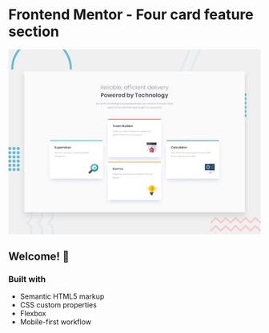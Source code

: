 # Frontend Mentor - Four card feature section

![Design preview for the Four card feature section coding challenge](./design/desktop-preview.jpg)

## Welcome! 👋

### Built with

- Semantic HTML5 markup
- CSS custom properties
- Flexbox
- Mobile-first workflow